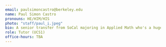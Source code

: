 ```yaml
---
email: paulsimoncastro@berkeley.edu
name: Paul Simon Castro
pronouns: HE/HIM/HIS
photo: "staff/paul_i.jpeg"
bio: A senior transfer from SoCal majoring in Applied Math who's a huge Pokémon & Studio Ghibli fan. I'm super excited to begin the new year with another semester of Data 8! 
role: Tutor (UCS1)
office-hours: TBA
---
```

